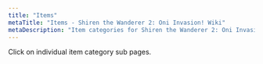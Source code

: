 ```yaml
---
title: "Items"
metaTitle: "Items - Shiren the Wanderer 2: Oni Invasion! Wiki"
metaDescription: "Item categories for Shiren the Wanderer 2: Oni Invasion!"
---
```


Click on individual item category sub pages.
